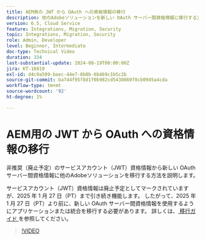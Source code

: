 ```yaml
---
title: AEM用の JWT から OAuth への資格情報の移行
description: 他のAdobeソリューションを新しい OAuth サーバー間資格情報に移行する方法を説明します。
version: 6.5, Cloud Service
feature: Integrations, Migration, Security
topic: Integrations, Migration, Security
role: Admin, Developer
level: Beginner, Intermediate
doc-type: Technical Video
duration: 334
last-substantial-update: 2024-08-19T00:00:00Z
jira: KT-16019
exl-id: d4c9a509-baec-44e7-8b0b-6b469c1b5c2b
source-git-commit: ba744f95f8d1f0b982cd5430860f0cb0945a4cda
workflow-type: tm+mt
source-wordcount: '92'
ht-degree: 1%

---
```


# AEM用の JWT から OAuth への資格情報の移行

非推奨（廃止予定）のサービスアカウント（JWT）資格情報から新しい OAuth サーバー間資格情報に他のAdobeソリューションを移行する方法を説明します。

サービスアカウント（JWT）資格情報は廃止予定としてマークされていますが、2025 年 1 月 27 日（PT）まで引き続き機能します。 したがって、2025 年 1 月 27 日（PT）より前に、新しい OAuth サーバー間資格情報を使用するようにアプリケーションまたは統合を移行する必要があります。 詳しくは、[ 移行ガイド ](https://developer.adobe.com/developer-console/docs/guides/authentication/ServerToServerAuthentication/migration/) を参照してください。


>[!VIDEO](https://video.tv.adobe.com/v/3432960/?learn=on)
